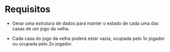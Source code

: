 # Requisitos 

* Gerar uma estrutura de dados para manter o estado de cada uma das casas de um jogo da velha.


* Cada casa do jogo da velha poderá estar vazia, ocupada pelo 1o jogador ou ocupada pelo 2o jogador.
